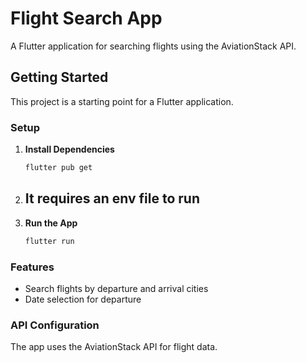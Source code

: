 # Flight Search App

A Flutter application for searching flights using the AviationStack API.

## Getting Started

This project is a starting point for a Flutter application.

### Setup

1. **Install Dependencies**
   ```bash
   flutter pub get
   ```

2. **It requires an env file to run**
   - 

3. **Run the App**
   ```bash
   flutter run
   ```

### Features

- Search flights by departure and arrival cities
- Date selection for departure


### API Configuration

The app uses the AviationStack API for flight data. 
